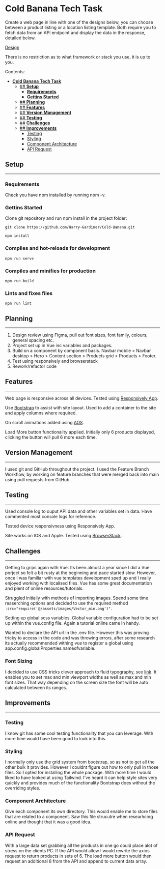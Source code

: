 # **Cold Banana Tech Task**

Create a web page in line with one of the designs below, you can choose between a product listing or a location listing template. Both require you to fetch data from an API endpoint and display the data in the response, detailed below.

[Design](https://tinyurl.com/mtzezkzv)

There is no restriction as to what framework or stack you use, it is up to you.

Contents:

- [**Cold Banana Tech Task**](#Cold_Banana_Tech_Task)
  - [## **Setup**](#-setup)
    - [**Requirements**](#requirements)
    - [**Gettins Started**](#Gettins-Started)
  - [## **Planning**](#-planning)
  - [## **Features**](#-features)
  - [## **Version Management**](#-version-management)
  - [## **Testing**](#Testing)
  - [## **Challenges**](#Challenges)
  - [## **Improvements**](#-improvements)
    - [Testing](#testing)
    - [Styling](#styling)
    - [Component Architecture](#Component-Architecture)
    - [API Request](#api-request)

## **Setup**

---

### **Requirements**

Check you have npm installed by running npm -v.

### **Gettins Started**

Clone git repository and run npm install in the project folder:

`git clone https://github.com/Harry-Gardiner/Cold-Banana.git`

```
npm install
```

### Compiles and hot-reloads for development

```
npm run serve
```

### Compiles and minifies for production

```
npm run build
```

### Lints and fixes files

```
npm run lint
```

## **Planning**

---

1. Design review using Figma, pull out font sizes, font family, colours, general spacing etc.
2. Project set up in Vue inc variables and packages.
3. Build on a component by component basis.
   Navbar mobile > Navbar desktop > Hero > Content section > Products grid > Products > Footer.
4. Test using responsively and browserstack
5. Rework/refactor code

## **Features**

---

Web page is responsive across all devices. Tested using [Responsively App](https://responsively.app/).

Use [Bootstrap](https://getbootstrap.com/) to assist with site layout. Used to add a container to the site and apply columns where required.

On scroll animations added using [AOS](https://michalsnik.github.io/aos/).

Load More button functionality applied. Initially only 6 products displayed, clicking the button will pull 6 more each time.

## **Version Management**

---

I used git and GitHub throughout the project. I used the Feature Branch Workflow, by working on feature branches that were merged back into main using pull requests from GitHub.

## **Testing**

---

Used console log to ouput API data and other variables set in data. Have commented most console logs for reference.

Tested device responsivness using Responsively App.

Site works on IOS and Apple. Tested using [BrowserStack](https://www.browserstack.com/).

## **Challenges**

---

Getting to grips again with Vue. Its been almost a year since I did a Vue porject so felt a bit rusty at the beginning and pace started slow. However, once I was familiar with vue templates development sped up and I really enjoyed working with localised files. Vue has some great documentation and plent of online resources/tutorials.

Struggled initially with methods of importing images. Spend some time reaserching options and decided to use the required method `:src="require('@/assets/images/Vector_min.png')"`.

Setting up global scss variables. Global variable configuration had to be set up within the vue.config file. Again a tutorial online came in handy.

Wanted to declare the API url in the .env file. However this was proving tricky to access in the code and was throwing errors, after some research its actually recommended withing vue to register a global using app.config.globalProperties.nameofvariable.

### Font Sizing

I decided to use CSS tricks clever approach to fluid typography, see [link](https://css-tricks.com/snippets/css/fluid-typography/). It enables you to set max and min viewport widths as well as max and min font sizes. That way depending on the screen size the font will be auto calculated between its ranges.

## **Improvements**

---

### Testing

I know git has some cool testing functionality that you can leverage. With more time would have been good to look into this.

### Styling

I normally only use the grid system from bootstrap, so as not to get all the other bulk it provides. However I couldnt figure out how to only pull in those files. So I opted for installing the whole package. With more time I would liked to have looked at using Tailwind. I've heard it can help style sites very quickly and provides much of the functionality Bootstrap does without the overriding styles.

### Component Architecture

Give each component its own directory. This would enable me to store files that are related to a component. Saw this file strucutre when researhcing online and thought that it was a good idea.

### API Request

With a large data set grabbing all the products in one go could place alot of stress on the clients PC. If the API would allow I would rewrite the axios request to return products in sets of 6. The load more button would then request an additional 8 from the API and append to current data array.
